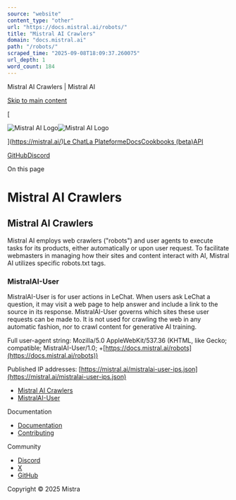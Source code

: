 ```yaml
---
source: "website"
content_type: "other"
url: "https://docs.mistral.ai/robots/"
title: "Mistral AI Crawlers"
domain: "docs.mistral.ai"
path: "/robots/"
scraped_time: "2025-09-08T18:09:37.260075"
url_depth: 1
word_count: 184
---
```


Mistral AI Crawlers | Mistral AI

[Skip to main content](#__docusaurus_skipToContent_fallback)

[

![Mistral AI Logo](/img/logo.svg)![Mistral AI Logo](/img/logo-dark.svg)

](https://mistral.ai/)[Le Chat](https://chat.mistral.ai/)[La Plateforme](https://console.mistral.ai/)[Docs](/)[Cookbooks (beta)](/cookbooks/)[API](/api/)

[GitHub](https://github.com/mistralai/)[Discord](https://discord.gg/mistralai)

On this page

# Mistral AI Crawlers

## Mistral AI Crawlers[​](#mistral-ai-crawlers "Direct link to Mistral AI Crawlers")

Mistral AI employs web crawlers ("robots") and user agents to execute tasks for its products, either automatically or upon user request. To facilitate webmasters in managing how their sites and content interact with AI, Mistral AI utilizes specific robots.txt tags.

### MistralAI-User[​](#mistralai-user "Direct link to MistralAI-User")

MistralAI-User is for user actions in LeChat. When users ask LeChat a question, it may visit a web page to help answer and include a link to the source in its response. MistralAI-User governs which sites these user requests can be made to. It is not used for crawling the web in any automatic fashion, nor to crawl content for generative AI training.

Full user-agent string: Mozilla/5.0 AppleWebKit/537.36 (KHTML, like Gecko; compatible; MistralAI-User/1.0; +[https://docs.mistral.ai/robots](https://docs.mistral.ai/robots))

Published IP addresses: [https://mistral.ai/mistralai-user-ips.json](https://mistral.ai/mistralai-user-ips.json)

*   [Mistral AI Crawlers](#mistral-ai-crawlers)
*   [MistralAI-User](#mistralai-user)

Documentation

*   [Documentation](/)
*   [Contributing](/guides/contribute/overview/)

Community

*   [Discord](https://discord.gg/mistralai)
*   [X](https://twitter.com/MistralAI)
*   [GitHub](https://github.com/mistralai)

Copyright © 2025 Mistra